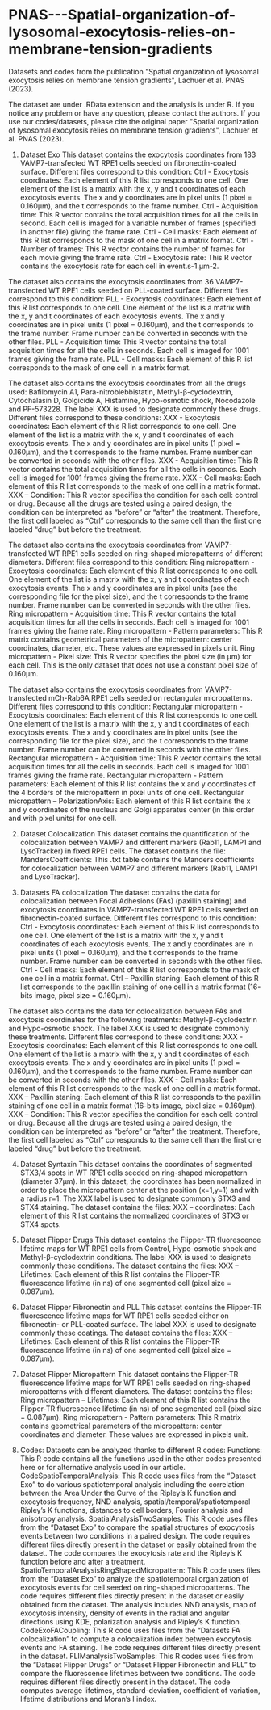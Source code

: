 # PNAS---Spatial-organization-of-lysosomal-exocytosis-relies-on-membrane-tension-gradients
Datasets and codes from the publication "Spatial organization of lysosomal exocytosis relies on membrane tension gradients", Lachuer et al. PNAS (2023).

The dataset are under .RData extension and the analysis is under R. If you notice any problem or have any question, please contact the authors. If you use our codes/datasets, please cite the original paper "Spatial organization of lysosomal exocytosis relies on membrane tension gradients", Lachuer et al. PNAS (2023).

1)	Dataset Exo
This dataset contains the exocytosis coordinates from 183 VAMP7-transfected WT RPE1 cells seeded on fibronectin-coated surface. Different files correspond to this condition:
Ctrl - Exocytosis coordinates: Each element of this R list corresponds to one cell. One element of the list is a matrix with the x, y and t coordinates of each exocytosis events. The x and y coordinates are in pixel units (1 pixel = 0.160µm), and the t corresponds to the frame number.
Ctrl - Acquisition time: This R vector contains the total acquisition times for all the cells in second. Each cell is imaged for a variable number of frames (specified in another file) giving the frame rate.
Ctrl - Cell masks: Each element of this R list corresponds to the mask of one cell in a matrix format.
Ctrl - Number of frames: This R vector contains the number of frames for each movie giving the frame rate.
Ctrl - Exocytosis rate: This R vector contains the exocytosis rate for each cell in event.s-1.µm-2.

The dataset also contains the exocytosis coordinates from 36 VAMP7-transfected WT RPE1 cells seeded on PLL-coated surface. Different files correspond to this condition:
PLL - Exocytosis coordinates: Each element of this R list corresponds to one cell. One element of the list is a matrix with the x, y and t coordinates of each exocytosis events. The x and y coordinates are in pixel units (1 pixel = 0.160µm), and the t corresponds to the frame number. Frame number can be converted in seconds with the other files.
PLL - Acquisition time: This R vector contains the total acquisition times for all the cells in seconds. Each cell is imaged for 1001 frames giving the frame rate.
PLL - Cell masks: Each element of this R list corresponds to the mask of one cell in a matrix format.

The dataset also contains the exocytosis coordinates from all the drugs used: Bafilomycin A1, Para-nitroblebbistatin, Methyl-β-cyclodextrin, Cytochalasin D, Golgicide A, Histamine, Hypo-osmotic shock, Nocodazole and PF-573228. The label XXX is used to designate commonly these drugs. Different files correspond to these conditions:
XXX - Exocytosis coordinates: Each element of this R list corresponds to one cell. One element of the list is a matrix with the x, y and t coordinates of each exocytosis events. The x and y coordinates are in pixel units (1 pixel = 0.160µm), and the t corresponds to the frame number. Frame number can be converted in seconds with the other files.
XXX - Acquisition time: This R vector contains the total acquisition times for all the cells in seconds. Each cell is imaged for 1001 frames giving the frame rate.
XXX - Cell masks: Each element of this R list corresponds to the mask of one cell in a matrix format.
XXX – Condition: This R vector specifies the condition for each cell: control or drug. Because all the drugs are tested using a paired design, the condition can be interpreted as “before” or “after” the treatment. Therefore, the first cell labeled as “Ctrl” corresponds to the same cell than the first one labeled “drug” but before the treatment.

The dataset also contains the exocytosis coordinates from VAMP7-transfected WT RPE1 cells seeded on ring-shaped micropatterns of different diameters. Different files correspond to this condition:
Ring micropattern - Exocytosis coordinates: Each element of this R list corresponds to one cell. One element of the list is a matrix with the x, y and t coordinates of each exocytosis events. The x and y coordinates are in pixel units (see the corresponding file for the pixel size), and the t corresponds to the frame number. Frame number can be converted in seconds with the other files.
Ring micropattern - Acquisition time: This R vector contains the total acquisition times for all the cells in seconds. Each cell is imaged for 1001 frames giving the frame rate.
Ring micropattern - Pattern parameters: This R matrix contains geometrical parameters of the micropattern: center coordinates, diameter, etc. These values are expressed in pixels unit.
Ring micropattern - Pixel size: This R vector specifies the pixel size (in µm) for each cell. This is the only dataset that does not use a constant pixel size of 0.160µm.

The dataset also contains the exocytosis coordinates from VAMP7-transfected mCh-Rab6A RPE1 cells seeded on rectangular micropatterns. Different files correspond to this condition:
Rectangular micropattern - Exocytosis coordinates: Each element of this R list corresponds to one cell. One element of the list is a matrix with the x, y and t coordinates of each exocytosis events. The x and y coordinates are in pixel units (see the corresponding file for the pixel size), and the t corresponds to the frame number. Frame number can be converted in seconds with the other files.
Rectangular micropattern - Acquisition time: This R vector contains the total acquisition times for all the cells in seconds. Each cell is imaged for 1001 frames giving the frame rate.
Rectangular micropattern - Pattern parameters: Each element of this R list contains the x and y coordinates of the 4 borders of the micropattern in pixel units of one cell.
Rectangular micropattern – PolarizationAxis: Each element of this R list contains the x and y coordinates of the nucleus and Golgi apparatus center (in this order and with pixel units) for one cell.


2)	Dataset Colocalization
This dataset contains the quantification of the colocalization between VAMP7 and different markers (Rab11, LAMP1 and LysoTracker) in fixed RPE1 cells. The dataset contains the file:
MandersCoefficients: This .txt table contains the Manders coefficients for colocalization between VAMP7 and different markers (Rab11, LAMP1 and LysoTracker).

3)	Datasets FA colocalization
The dataset contains the data for colocalization between Focal Adhesions (FAs) (paxillin staining) and exocytosis coordinates in VAMP7-transfected WT RPE1 cells seeded on fibronectin-coated surface. Different files correspond to this condition:
Ctrl - Exocytosis coordinates: Each element of this R list corresponds to one cell. One element of the list is a matrix with the x, y and t coordinates of each exocytosis events. The x and y coordinates are in pixel units (1 pixel = 0.160µm), and the t corresponds to the frame number. Frame number can be converted in seconds with the other files.
Ctrl - Cell masks: Each element of this R list corresponds to the mask of one cell in a matrix format.
Ctrl – Paxillin staning: Each element of this R list corresponds to the paxillin staining of one cell in a matrix format (16-bits image, pixel size = 0.160µm).

The dataset also contains the data for colocalization between FAs and exocytosis coordinates for the following treatments: Methyl-β-cyclodextrin and Hypo-osmotic shock. The label XXX is used to designate commonly these treatments. Different files correspond to these conditions:
XXX - Exocytosis coordinates: Each element of this R list corresponds to one cell. One element of the list is a matrix with the x, y and t coordinates of each exocytosis events. The x and y coordinates are in pixel units (1 pixel = 0.160µm), and the t corresponds to the frame number. Frame number can be converted in seconds with the other files.
XXX - Cell masks: Each element of this R list corresponds to the mask of one cell in a matrix format.
XXX – Paxillin staning: Each element of this R list corresponds to the paxillin staining of one cell in a matrix format (16-bits image, pixel size = 0.160µm).
XXX – Condition: This R vector specifies the condition for each cell: control or drug. Because all the drugs are tested using a paired design, the condition can be interpreted as “before” or “after” the treatment. Therefore, the first cell labeled as “Ctrl” corresponds to the same cell than the first one labeled “drug” but before the treatment.

4)	Dataset Syntaxin
This dataset contains the coordinates of segmented STX3/4 spots in WT RPE1 cells seeded on ring-shaped micropattern (diameter 37µm). In this dataset, the coordinates has been normalized in order to place the micropattern center at the position (x=1,y=1) and with a radius r=1. The XXX label is used to designate commonly STX3 and STX4 staining. The dataset contains the files:
XXX – coordinates: Each element of this R list contains the normalized coordinates of STX3 or STX4 spots.

5)	Dataset Flipper Drugs
This dataset contains the Flipper-TR fluorescence lifetime maps for WT RPE1 cells from Control, Hypo-osmotic shock and Methyl-β-cyclodextrin conditions. The label XXX is used to designate commonly these conditions. The dataset contains the files:
XXX – Lifetimes: Each element of this R list contains the Flipper-TR fluorescence lifetime (in ns) of one segmented cell (pixel size = 0.087µm).

6)	Dataset Flipper Fibronectin and PLL
This dataset contains the Flipper-TR fluorescence lifetime maps for WT RPE1 cells seeded either on fibronectin- or PLL-coated surface. The label XXX is used to designate commonly these coatings. The dataset contains the files:
XXX – Lifetimes: Each element of this R list contains the Flipper-TR fluorescence lifetime (in ns) of one segmented cell (pixel size = 0.087µm).

7)	Dataset Flipper Micropattern
This dataset contains the Flipper-TR fluorescence lifetime maps for WT RPE1 cells seeded on ring-shaped micropatterns with different diameters. The dataset contains the files:
Ring micropattern – Lifetimes: Each element of this R list contains the Flipper-TR fluorescence lifetime (in ns) of one segmented cell (pixel size = 0.087µm).
Ring micropattern - Pattern parameters: This R matrix contains geometrical parameters of the micropattern: center coordinates and diameter. These values are expressed in pixels unit.

8)	Codes:
Datasets can be analyzed thanks to different R codes:
Functions: This R code contains all the functions used in the other codes presented here or for alternative analysis used in our article.
CodeSpatioTemporalAnalysis: This R code uses files from the “Dataset Exo” to do various spatiotemporal analysis including the correlation between the Area Under the Curve of the Ripley’s K function and exocytosis frequency, NND analysis, spatial/temporal/spatiotemporal Ripley’s K functions, distances to cell borders, Fourier analysis and anisotropy analysis.
SpatialAnalysisTwoSamples: This R code uses files from the “Dataset Exo” to compare the spatial structures of exocytosis events between two conditions in a paired design. The code requires different files directly present in the dataset or easily obtained from the dataset. The code compares the exocytosis rate and the Ripley’s K function before and after a treatment.
SpatioTemporalAnalysisRingShapedMicropattern: This R code uses files from the “Dataset Exo” to analyze the spatiotemporal organization of exocytosis events for cell seeded on ring-shaped micropatterns. The code requires different files directly present in the dataset or easily obtained from the dataset. The analysis includes NND analysis, map of exocytosis intensity, density of events in the radial and angular directions using KDE, polarization analysis and Ripley’s K function.
CodeExoFACoupling: This R code uses files from the “Datasets FA colocalization” to compute a colocalization index between exocytosis events and FA staining. The code requires different files directly present in the dataset.
FLIManalysisTwoSamples: This R codes uses files from the “Dataset Flipper Drugs” or “Dataset Flipper Fibronectin and PLL” to compare the fluorescence lifetimes between two conditions. The code requires different files directly present in the dataset. The code computes average lifetimes, standard-deviation, coefficient of variation, lifetime distributions and Moran’s I index. 
